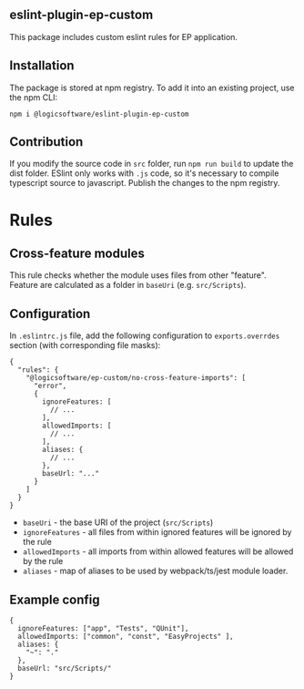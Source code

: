 eslint-plugin-ep-custom
---
This package includes custom eslint rules for EP application.

Installation
---
The package is stored at npm registry. To add it into an existing project, use the npm CLI:

```
npm i @logicsoftware/eslint-plugin-ep-custom
```

Contribution
---
If you modify the source code in `src` folder, run `npm run build` to update the dist folder. ESlint only works
with `.js` code, so it's necessary to compile typescript source to javascript. Publish the changes to the npm registry.

# Rules
## Cross-feature modules
This rule checks whether the module uses files from other "feature". Feature are calculated as a folder in `baseUri` (e.g. `src/Scripts`).

## Configuration

In `.eslintrc.js` file, add the following configuration to `exports.overrdes` section (with corresponding file masks):

```json5
{
  "rules": {
    "@logicsoftware/ep-custom/no-cross-feature-imports": [
      "error",
      {
        ignoreFeatures: [
          // ...
        ],
        allowedImports: [
          // ...
        ],
        aliases: {
          // ...
        },
        baseUrl: "..."
      }
    ]
  }
}
```

* `baseUri` - the base URI of the project (`src/Scripts`)
* `ignoreFeatures` - all files from within ignored features will be ignored by the rule
* `allowedImports` - all imports from within allowed features will be allowed by the rule
* `aliases` - map of aliases to be used by webpack/ts/jest module loader.


## Example config

```json5
{
  ignoreFeatures: ["app", "Tests", "QUnit"],
  allowedImports: ["common", "const", "EasyProjects" ],
  aliases: {
    "~": "."
  },
  baseUrl: "src/Scripts/"
}
```


